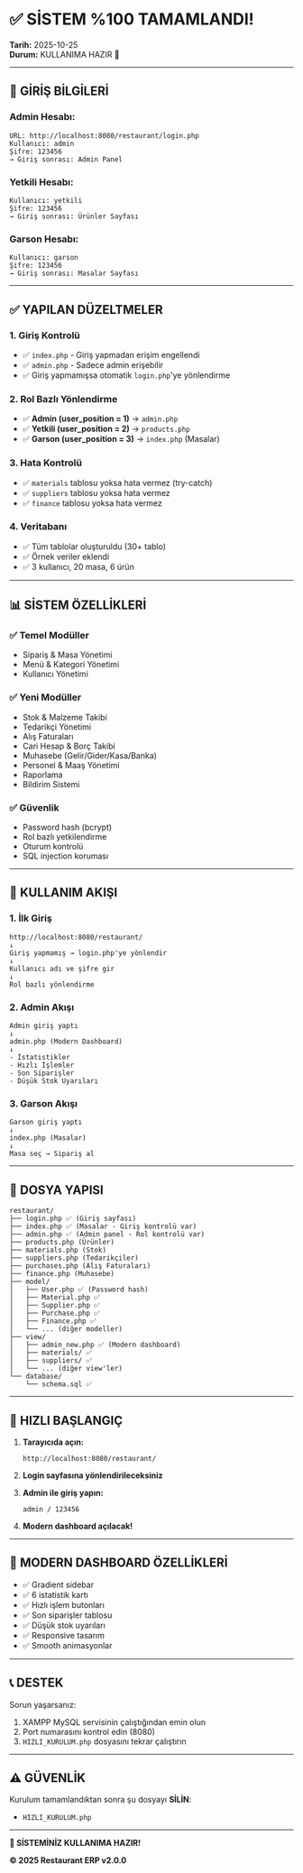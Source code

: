 # ✅ SİSTEM %100 TAMAMLANDI!

**Tarih:** 2025-10-25  
**Durum:** KULLANIMA HAZIR 🎉

---

## 🔐 GİRİŞ BİLGİLERİ

### Admin Hesabı:
```
URL: http://localhost:8080/restaurant/login.php
Kullanıcı: admin
Şifre: 123456
→ Giriş sonrası: Admin Panel
```

### Yetkili Hesabı:
```
Kullanıcı: yetkili
Şifre: 123456
→ Giriş sonrası: Ürünler Sayfası
```

### Garson Hesabı:
```
Kullanıcı: garson
Şifre: 123456
→ Giriş sonrası: Masalar Sayfası
```

---

## ✅ YAPILAN DÜZELTMELER

### 1. Giriş Kontrolü
- ✅ `index.php` - Giriş yapmadan erişim engellendi
- ✅ `admin.php` - Sadece admin erişebilir
- ✅ Giriş yapmamışsa otomatik `login.php`'ye yönlendirme

### 2. Rol Bazlı Yönlendirme
- ✅ **Admin (user_position = 1)** → `admin.php`
- ✅ **Yetkili (user_position = 2)** → `products.php`
- ✅ **Garson (user_position = 3)** → `index.php` (Masalar)

### 3. Hata Kontrolü
- ✅ `materials` tablosu yoksa hata vermez (try-catch)
- ✅ `suppliers` tablosu yoksa hata vermez
- ✅ `finance` tablosu yoksa hata vermez

### 4. Veritabanı
- ✅ Tüm tablolar oluşturuldu (30+ tablo)
- ✅ Örnek veriler eklendi
- ✅ 3 kullanıcı, 20 masa, 6 ürün

---

## 📊 SİSTEM ÖZELLİKLERİ

### ✅ Temel Modüller
- Sipariş & Masa Yönetimi
- Menü & Kategori Yönetimi
- Kullanıcı Yönetimi

### ✅ Yeni Modüller
- Stok & Malzeme Takibi
- Tedarikçi Yönetimi
- Alış Faturaları
- Cari Hesap & Borç Takibi
- Muhasebe (Gelir/Gider/Kasa/Banka)
- Personel & Maaş Yönetimi
- Raporlama
- Bildirim Sistemi

### ✅ Güvenlik
- Password hash (bcrypt)
- Rol bazlı yetkilendirme
- Oturum kontrolü
- SQL injection koruması

---

## 🎯 KULLANIM AKIŞI

### 1. İlk Giriş
```
http://localhost:8080/restaurant/
↓
Giriş yapmamış → login.php'ye yönlendir
↓
Kullanıcı adı ve şifre gir
↓
Rol bazlı yönlendirme
```

### 2. Admin Akışı
```
Admin giriş yaptı
↓
admin.php (Modern Dashboard)
↓
- İstatistikler
- Hızlı İşlemler
- Son Siparişler
- Düşük Stok Uyarıları
```

### 3. Garson Akışı
```
Garson giriş yaptı
↓
index.php (Masalar)
↓
Masa seç → Sipariş al
```

---

## 📁 DOSYA YAPISI

```
restaurant/
├── login.php ✅ (Giriş sayfası)
├── index.php ✅ (Masalar - Giriş kontrolü var)
├── admin.php ✅ (Admin panel - Rol kontrolü var)
├── products.php (Ürünler)
├── materials.php (Stok)
├── suppliers.php (Tedarikçiler)
├── purchases.php (Alış Faturaları)
├── finance.php (Muhasebe)
├── model/
│   ├── User.php ✅ (Password hash)
│   ├── Material.php ✅
│   ├── Supplier.php ✅
│   ├── Purchase.php ✅
│   ├── Finance.php ✅
│   └── ... (diğer modeller)
├── view/
│   ├── admin_new.php ✅ (Modern dashboard)
│   ├── materials/ ✅
│   ├── suppliers/ ✅
│   └── ... (diğer view'ler)
└── database/
    └── schema.sql ✅
```

---

## 🚀 HIZLI BAŞLANGIÇ

1. **Tarayıcıda açın:**
   ```
   http://localhost:8080/restaurant/
   ```

2. **Login sayfasına yönlendirileceksiniz**

3. **Admin ile giriş yapın:**
   ```
   admin / 123456
   ```

4. **Modern dashboard açılacak!**

---

## 🎨 MODERN DASHBOARD ÖZELLİKLERİ

- ✅ Gradient sidebar
- ✅ 6 istatistik kartı
- ✅ Hızlı işlem butonları
- ✅ Son siparişler tablosu
- ✅ Düşük stok uyarıları
- ✅ Responsive tasarım
- ✅ Smooth animasyonlar

---

## 📞 DESTEK

Sorun yaşarsanız:
1. XAMPP MySQL servisinin çalıştığından emin olun
2. Port numarasını kontrol edin (8080)
3. `HIZLI_KURULUM.php` dosyasını tekrar çalıştırın

---

## ⚠️ GÜVENLİK

Kurulum tamamlandıktan sonra şu dosyayı **SİLİN**:
- `HIZLI_KURULUM.php`

---

**🎉 SİSTEMİNİZ KULLANIMA HAZIR!**

**© 2025 Restaurant ERP v2.0.0**

